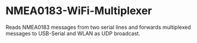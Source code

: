 # NMEA0183-WiFi-Multiplexer
Reads NMEA0183 messages from two serial lines and forwards multiplexed messages to USB-Serial and WLAN as UDP broadcast.
